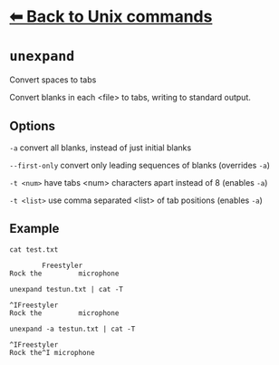 # [⬅ Back	to Unix commands](unix.md)
# `unexpand`
Convert spaces to tabs

Convert blanks in each &lt;file&gt; to tabs, writing to standard output.

## Options
`-a` convert all blanks, instead of just initial blanks

`--first-only` convert only leading sequences of blanks (overrides `-a`)

`-t <num>` have tabs &lt;num&gt; characters apart instead of 8 (enables `-a`)

`-t <list>` use comma separated &lt;list&gt; of tab positions (enables `-a`)

## Example
`cat test.txt`
```
        Freestyler
Rock the         microphone
```

`unexpand testun.txt | cat -T`
```
^IFreestyler
Rock the         microphone
```

`unexpand -a testun.txt | cat -T`
```
^IFreestyler
Rock the^I microphone
```
